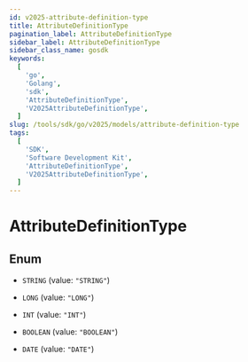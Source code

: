 ```yaml
---
id: v2025-attribute-definition-type
title: AttributeDefinitionType
pagination_label: AttributeDefinitionType
sidebar_label: AttributeDefinitionType
sidebar_class_name: gosdk
keywords:
  [
    'go',
    'Golang',
    'sdk',
    'AttributeDefinitionType',
    'V2025AttributeDefinitionType',
  ]
slug: /tools/sdk/go/v2025/models/attribute-definition-type
tags:
  [
    'SDK',
    'Software Development Kit',
    'AttributeDefinitionType',
    'V2025AttributeDefinitionType',
  ]
---
```


# AttributeDefinitionType

## Enum

- `STRING` (value: `"STRING"`)

- `LONG` (value: `"LONG"`)

- `INT` (value: `"INT"`)

- `BOOLEAN` (value: `"BOOLEAN"`)

- `DATE` (value: `"DATE"`)
